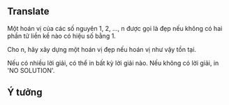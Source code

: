 ## Translate
Một hoán vị của các số nguyên 1, 2, ..., n được gọi là đẹp nếu không có hai phần tử liền kề nào có hiệu số bằng 1.

Cho n, hãy xây dựng một hoán vị đẹp nếu hoán vị như vậy tồn tại.

Nếu có nhiều lời giải, có thể in bất kỳ lời giải nào. Nếu không có lời giải, in 'NO SOLUTION'.

## Ý tưởng

